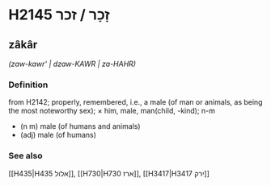 # H2145 זָכָר / זכר

## zâkâr

_(zaw-kawr' | dzaw-KAWR | za-HAHR)_

### Definition

from H2142; properly, remembered, i.e., a male (of man or animals, as being the most noteworthy sex); × him, male, man(child, -kind); n-m

- (n m) male (of humans and animals)
- (adj) male (of humans)

### See also

[[H435|H435 אלול]], [[H730|H730 ארז]], [[H3417|H3417 ירק]]

